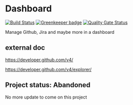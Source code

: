 # Dashboard
[![Build Status](https://travis-ci.com/grasdouble/Dashboard.svg?branch=develop)](https://travis-ci.com/grasdouble/Dashboard) [![Greenkeeper badge](https://badges.greenkeeper.io/grasdouble/Dashboard.svg)](https://greenkeeper.io/) [![Quality Gate Status](https://sonarcloud.io/api/project_badges/measure?project=grasdouble_Dashboard&metric=alert_status)](https://sonarcloud.io/dashboard?id=grasdouble_Dashboard)


Manage Github, Jira and maybe more in a dashboard


## external doc

https://developer.github.com/v4/

https://developer.github.com/v4/explorer/

## Project status: Abandoned
No more update to come on this project
